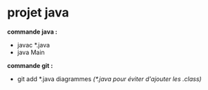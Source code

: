 # projet java

__commande java :__
* javac \*.java
* java Main

__commande git :__
* git add \*.java diagrammes _(\*.java pour éviter d'ajouter les .class)_
